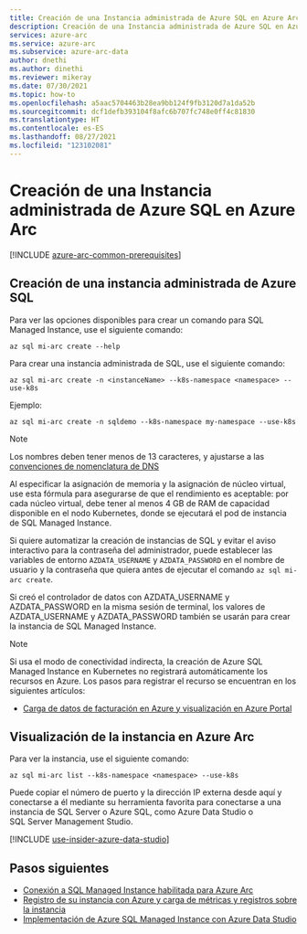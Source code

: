 ```yaml
---
title: Creación de una Instancia administrada de Azure SQL en Azure Arc
description: Creación de una Instancia administrada de Azure SQL en Azure Arc
services: azure-arc
ms.service: azure-arc
ms.subservice: azure-arc-data
author: dnethi
ms.author: dinethi
ms.reviewer: mikeray
ms.date: 07/30/2021
ms.topic: how-to
ms.openlocfilehash: a5aac5704463b28ea9bb124f9fb3120d7a1da52b
ms.sourcegitcommit: dcf1defb393104f8afc6b707fc748e0ff4c81830
ms.translationtype: HT
ms.contentlocale: es-ES
ms.lasthandoff: 08/27/2021
ms.locfileid: "123102081"
---
```

# <a name="create-an-azure-sql-managed-instance-on-azure-arc"></a>Creación de una Instancia administrada de Azure SQL en Azure Arc

[!INCLUDE [azure-arc-common-prerequisites](../../../includes/azure-arc-common-prerequisites.md)]


## <a name="create-an-azure-sql-managed-instance"></a>Creación de una instancia administrada de Azure SQL

Para ver las opciones disponibles para crear un comando para SQL Managed Instance, use el siguiente comando:
```azurecli
az sql mi-arc create --help
```

Para crear una instancia administrada de SQL, use el siguiente comando:

```azurecli
az sql mi-arc create -n <instanceName> --k8s-namespace <namespace> --use-k8s
```

Ejemplo:

```azurecli
az sql mi-arc create -n sqldemo --k8s-namespace my-namespace --use-k8s
```
> [!NOTE]
>  Los nombres deben tener menos de 13 caracteres, y ajustarse a las [convenciones de nomenclatura de DNS](https://kubernetes.io/docs/concepts/overview/working-with-objects/names/#dns-label-names)
>
>  Al especificar la asignación de memoria y la asignación de núcleo virtual, use esta fórmula para asegurarse de que el rendimiento es aceptable: por cada núcleo virtual, debe tener al menos 4 GB de RAM de capacidad disponible en el nodo Kubernetes, donde se ejecutará el pod de instancia de SQL Managed Instance.
>
>  Si quiere automatizar la creación de instancias de SQL y evitar el aviso interactivo para la contraseña del administrador, puede establecer las variables de entorno `AZDATA_USERNAME` y `AZDATA_PASSWORD` en el nombre de usuario y la contraseña que quiera antes de ejecutar el comando `az sql mi-arc create`.
> 
>  Si creó el controlador de datos con AZDATA_USERNAME y AZDATA_PASSWORD en la misma sesión de terminal, los valores de AZDATA_USERNAME y AZDATA_PASSWORD también se usarán para crear la instancia de SQL Managed Instance.

> [!NOTE]
> Si usa el modo de conectividad indirecta, la creación de Azure SQL Managed Instance en Kubernetes no registrará automáticamente los recursos en Azure. Los pasos para registrar el recurso se encuentran en los siguientes artículos: 
> - [Carga de datos de facturación en Azure y visualización en Azure Portal](view-billing-data-in-azure.md) 


## <a name="view-instance-on-azure-arc"></a>Visualización de la instancia en Azure Arc

Para ver la instancia, use el siguiente comando:

```azurecli
az sql mi-arc list --k8s-namespace <namespace> --use-k8s
```

Puede copiar el número de puerto y la dirección IP externa desde aquí y conectarse a él mediante su herramienta favorita para conectarse a una instancia de SQL Server o Azure SQL, como Azure Data Studio o SQL Server Management Studio.

[!INCLUDE [use-insider-azure-data-studio](includes/use-insider-azure-data-studio.md)]

## <a name="next-steps"></a>Pasos siguientes
- [Conexión a SQL Managed Instance habilitada para Azure Arc](connect-managed-instance.md)
- [Registro de su instancia con Azure y carga de métricas y registros sobre la instancia](upload-metrics-and-logs-to-azure-monitor.md)
- [Implementación de Azure SQL Managed Instance con Azure Data Studio](create-sql-managed-instance-azure-data-studio.md)
